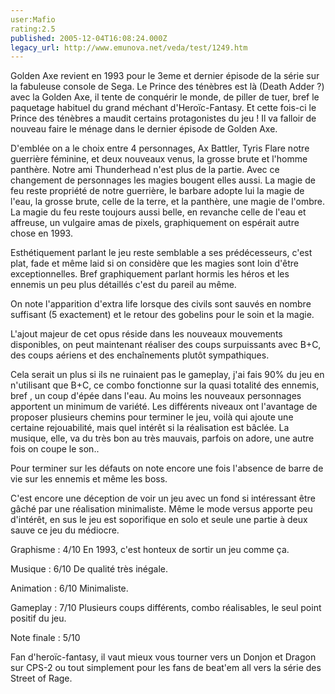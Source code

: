 ```yaml
---
user:Mafio
rating:2.5
published: 2005-12-04T16:08:24.000Z
legacy_url: http://www.emunova.net/veda/test/1249.htm
---
```

Golden Axe revient en 1993 pour le 3eme et dernier épisode de la série sur la fabuleuse console de Sega. Le Prince des ténèbres est là (Death Adder ?) avec la Golden Axe, il tente de conquérir le monde, de piller de tuer, bref le paquetage habituel du grand méchant d'Heroïc-Fantasy. Et cette fois-ci le Prince des ténèbres a maudit certains protagonistes du jeu ! Il va falloir de nouveau faire le ménage dans le dernier épisode de Golden Axe.  

  

D'emblée on a le choix entre 4 personnages, Ax Battler, Tyris Flare notre guerrière féminine, et deux nouveaux venus, la grosse brute et l'homme panthère. Notre ami Thunderhead n'est plus de la partie. Avec ce changement de personnages les magies bougent elles aussi. La magie de feu reste propriété de notre guerrière, le barbare adopte lui la magie de l'eau, la grosse brute, celle de la terre, et la panthère, une magie de l'ombre. La magie du feu reste toujours aussi belle, en revanche celle de l'eau et affreuse, un vulgaire amas de pixels, graphiquement on espérait autre chose en 1993\.  

Esthétiquement parlant le jeu reste semblable a ses prédécesseurs, c'est plat, fade et même laid si on considère que les magies sont loin d'être exceptionnelles. Bref graphiquement parlant hormis les héros et les ennemis un peu plus détaillés c'est du pareil au même.  

  

  

On note l'apparition d'extra life lorsque des civils sont sauvés en nombre suffisant (5 exactement) et le retour des gobelins pour le soin et la magie.  

  

L'ajout majeur de cet opus réside dans les nouveaux mouvements disponibles, on peut maintenant réaliser des coups surpuissants avec B+C, des coups aériens et des enchaînements plutôt sympathiques.  

Cela serait un plus si ils ne ruinaient pas le gameplay, j'ai fais 90% du jeu en n'utilisant que B+C, ce combo fonctionne sur la quasi totalité des ennemis, bref , un coup d'épée dans l'eau. Au moins les nouveaux personnages apportent un minimum de variété. Les différents niveaux ont l'avantage de proposer plusieurs chemins pour terminer le jeu, voilà qui ajoute une certaine rejouabilité, mais quel intérêt si la réalisation est bâclée. La musique, elle, va du très bon au très mauvais, parfois on adore, une autre fois on coupe le son..  

Pour terminer sur les défauts on note encore une fois l'absence de barre de vie sur les ennemis et même les boss.  

C'est encore une déception de voir un jeu avec un fond si intéressant être gâché par une réalisation minimaliste. Même le mode versus apporte peu d'intérêt, en sus le jeu est soporifique en solo et seule une partie à deux sauve ce jeu du médiocre.   

  

Graphisme : 4/10 En 1993, c'est honteux de sortir un jeu comme ça.  

Musique : 6/10 De qualité très inégale.  

Animation : 6/10 Minimaliste.  

Gameplay : 7/10 Plusieurs coups différents, combo réalisables, le seul point positif du jeu.  

  

  

Note finale : 5/10  

  

Fan d'heroïc-fantasy, il vaut mieux vous tourner vers un Donjon et Dragon sur CPS-2 ou tout simplement pour les fans de beat'em all vers la série des Street of Rage.